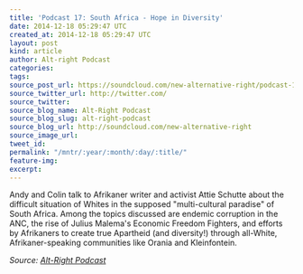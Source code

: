```yaml
---
title: 'Podcast 17: South Africa - Hope in Diversity'
date: 2014-12-18 05:29:47 UTC
created_at: 2014-12-18 05:29:47 UTC
layout: post
kind: article
author: Alt-right Podcast
categories: 
tags: 
source_post_url: https://soundcloud.com/new-alternative-right/podcast-17-south-africa-hope-in-diversity
source_twitter_url: http://twitter.com/
source_twitter: 
source_blog_name: Alt-Right Podcast
source_blog_slug: alt-right-podcast
source_blog_url: http://soundcloud.com/new-alternative-right
source_image_url: 
tweet_id: 
permalink: "/mntr/:year/:month/:day/:title/"
feature-img: 
excerpt: 
---
```

Andy and Colin talk to Afrikaner writer and activist Attie Schutte about the difficult situation of Whites in the supposed "multi-cultural paradise" of South Africa. Among the topics discussed are endemic corruption in the ANC, the rise of Julius Malema's Economic Freedom Fighters, and efforts by Afrikaners to create true Apartheid (and diversity!) through all-White, Afrikaner-speaking communities like Orania and Kleinfontein.<div class="">
    <i>Source: <a href="http://soundcloud.com/new-alternative-right">Alt-Right Podcast</a></i>
</div>
